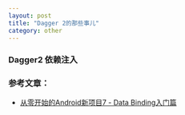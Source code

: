 ```yaml
---
layout: post
title: "Dagger 2的那些事儿"
category: other
---
```


### Dagger2 依赖注入

### 参考文章：

- [从零开始的Android新项目7 - Data Binding入门篇](https://www.jianshu.com/p/a23c50cb4094)